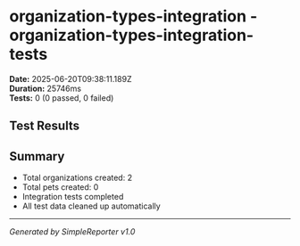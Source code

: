 # organization-types-integration - organization-types-integration-tests

**Date:** 2025-06-20T09:38:11.189Z  
**Duration:** 25746ms  
**Tests:** 0 (0 passed, 0 failed)

## Test Results



## Summary

- Total organizations created: 2
- Total pets created: 0
- Integration tests completed
- All test data cleaned up automatically

---
*Generated by SimpleReporter v1.0*
